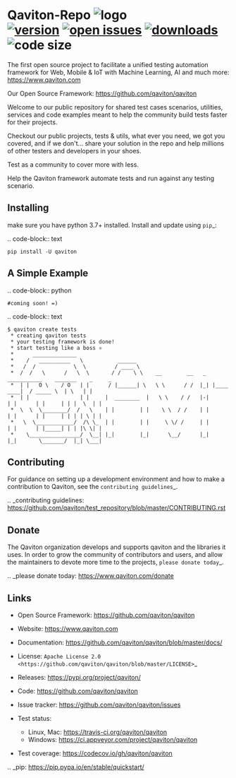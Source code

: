 Qaviton-Repo
![logo](https://www.qaviton.com/wp-content/uploads/logo-svg.svg)  
[![version](https://img.shields.io/pypi/v/test_repository.svg)](https://pypi.python.org/pypi)
[![open issues](https://img.shields.io/github/issues/qaviton/test_repository)](https://github/issues-raw/qaviton/test_repository)
[![downloads](https://img.shields.io/pypi/dm/test_repository.svg)](https://pypi.python.org/pypi)
![code size](https://img.shields.io/github/languages/code-size/qaviton/test_repository)  
=======

The first open source project to facilitate a unified testing automation framework for Web, Mobile & IoT
with Machine Learning, AI and much more: https://www.qaviton.com

Our Open Source Framework: https://github.com/qaviton/qaviton

Welcome to our public repository for shared test cases scenarios, 
utilities, services and code examples meant to help the community 
build tests faster for their projects.

Checkout our public projects, tests & utils, 
what ever you need, we got you covered, 
and if we don't... share your solution in the repo 
and help millions of other testers and developers in your shoes.

Test as a community to cover more with less.

Help the Qaviton framework automate tests and run against any testing scenario.


Installing
----------

make sure you have python 3.7+ installed.
Install and update using `pip`_:

.. code-block:: text

    pip install -U qaviton


A Simple Example
----------------

.. code-block:: python

    #coming soon! =)

.. code-block:: text

    $ qaviton create tests
     * creating qaviton tests
     * your testing framework is done!
     * start testing like a boss ⚛
     *      ______________
     *    /   __________   \           ______
     *   /  /            \  \         / ____ \
     *  /  /   \      /   \  \       / /    \ \    __        __   _   ___________    _______    _     _
     *  | |   O \    / O   | |      / |______| \   \ \      / /  |_| |____   ____|  / _____ \  | \   | |
     *  | |                | |     |  ________  |   \ \    / /   |-|      | |      | |     | | |  \  | |
     *  \  \  \________/  /   \    | |        | |    \ \  / /    | |      | |      | |     | | | | \ | |
     *   \  \____________/  /\ \_  | |        | |     \ \/ /     | |      | |      | |_____| | | |\ \| |
     *    \________________/  \__| |_|        |_|      \__/      |_|      |_|       \_______/  |_| \___|


Contributing
------------

For guidance on setting up a development environment and how to make a
contribution to Qaviton, see the `contributing guidelines`_.

.. _contributing guidelines: https://github.com/qaviton/test_repository/blob/master/CONTRIBUTING.rst


Donate
------

The Qaviton organization develops and supports qaviton and the libraries
it uses. In order to grow the community of contributors and users, and
allow the maintainers to devote more time to the projects, `please
donate today`_.

.. _please donate today: https://www.qaviton.com/donate


Links
-----

* Open Source Framework: https://github.com/qaviton/qaviton
* Website: https://www.qaviton.com
* Documentation: https://github.com/qaviton/qaviton/blob/master/docs/
* License: `Apache License 2.0 <https://github.com/qaviton/qaviton/blob/master/LICENSE>`_
* Releases: https://pypi.org/project/qaviton/
* Code: https://github.com/qaviton/qaviton
* Issue tracker: https://github.com/qaviton/qaviton/issues
* Test status:

  * Linux, Mac: https://travis-ci.org/qaviton/qaviton
  * Windows: https://ci.appveyor.com/project/qaviton/qaviton

* Test coverage: https://codecov.io/gh/qaviton/qaviton


.. _pip: https://pip.pypa.io/en/stable/quickstart/
